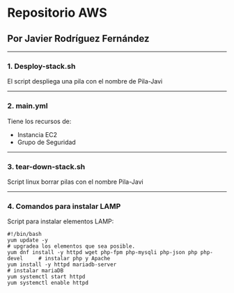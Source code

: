 # Repositorio AWS <center>
## Por Javier Rodríguez Fernández
***
### 1. Desploy-stack.sh
El script despliega una pila con el nombre de Pila-Javi
***
### 2. main.yml 
Tiene los recursos de:
- Instancia EC2
- Grupo de Seguridad
***
### 3. tear-down-stack.sh 
Script linux borrar pilas con el nombre Pila-Javi
***
### 4. Comandos para instalar LAMP
Script para instalar elementos LAMP:
~~~
#!/bin/bash
yum update -y                                                               # upgradea los elementos que sea posible.
yum dnf install -y httpd wget php-fpm php-mysqli php-json php php-devel     # instalar php y Apache
yum install -y httpd mariadb-server                                         # instalar mariaDB
yum systemctl start httpd
yum systemctl enable httpd
~~~
